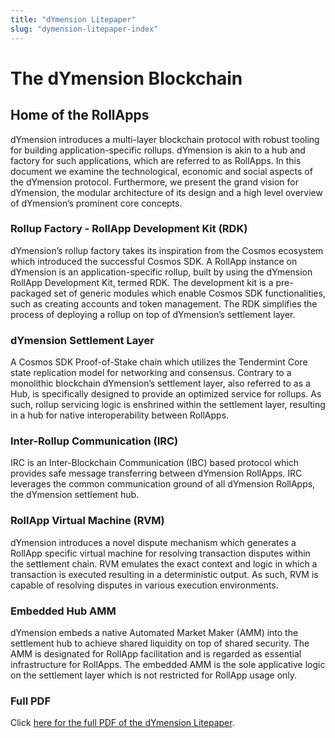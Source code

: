 ```yaml
---
title: "dYmension Litepaper"
slug: "dymension-litepaper-index"
---
```


# The dYmension Blockchain

## Home of the RollApps

dYmension introduces a multi-layer blockchain protocol with robust tooling for building application-specific rollups. dYmension is akin to a hub and factory for such applications, which are referred to as RollApps. In this document we examine the technological, economic and social aspects of the dYmension protocol. Furthermore, we present the grand vision for dYmension, the modular architecture of its design and a high level overview of dYmension’s prominent core concepts.

### Rollup Factory - RollApp Development Kit (RDK)

dYmension’s rollup factory takes its inspiration from the Cosmos ecosystem which introduced the successful Cosmos SDK. A RollApp instance on dYmension is an application-specific rollup, built by using the dYmension RollApp Development Kit, termed RDK. The development kit is a pre-packaged set of generic modules which enable Cosmos SDK functionalities, such as creating accounts and token management. The RDK simplifies the process of deploying a rollup on top of dYmension’s settlement layer.

### dYmension Settlement Layer

A Cosmos SDK Proof-of-Stake chain which utilizes the Tendermint Core state replication model for networking and consensus. Contrary to a monolithic blockchain dYmension’s settlement layer, also referred to as a Hub, is specifically designed to provide an optimized service for rollups. As such, rollup servicing logic is enshrined within the settlement layer, resulting in a hub for native interoperability between RollApps.

### Inter-Rollup Communication (IRC)

IRC is an Inter-Blockchain Communication (IBC) based protocol which provides safe message transferring between dYmension RollApps. IRC leverages the common communication ground of all dYmension RollApps, the dYmension settlement hub.

### RollApp Virtual Machine (RVM)

dYmension introduces a novel dispute mechanism which generates a RollApp specific virtual machine for resolving transaction disputes within the settlement chain. RVM emulates the exact context and logic in which a transaction is executed resulting in a deterministic output. As such, RVM is capable of resolving disputes in various execution environments.

### Embedded Hub AMM

dYmension embeds a native Automated Market Maker (AMM) into the settlement hub to achieve shared liquidity on top of shared security. The AMM is designated for RollApp facilitation and is regarded as essential infrastructure for RollApps. The embedded AMM is the sole applicative logic on the settlement layer which is not restricted for RollApp usage only.

### Full PDF

Click [here for the full PDF of the dYmension Litepaper](/papers/LITEPAPER-v1.0.pdf).
